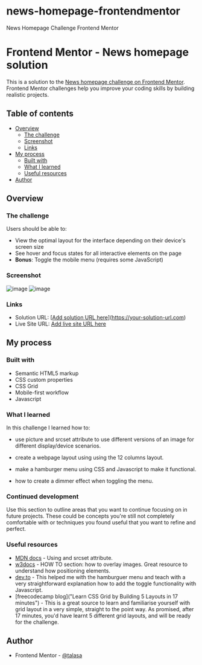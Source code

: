 # news-homepage-frontendmentor
News Homepage Challenge Frontend Mentor


# Frontend Mentor - News homepage solution

This is a solution to the [News homepage challenge on Frontend Mentor](https://www.frontendmentor.io/challenges/news-homepage-H6SWTa1MFl). Frontend Mentor challenges help you improve your coding skills by building realistic projects. 

## Table of contents

- [Overview](#overview)
  - [The challenge](#the-challenge)
  - [Screenshot](#screenshot)
  - [Links](#links)
- [My process](#my-process)
  - [Built with](#built-with)
  - [What I learned](#what-i-learned)
  - [Useful resources](#useful-resources)
- [Author](#author)



## Overview

### The challenge

Users should be able to:

- View the optimal layout for the interface depending on their device's screen size
- See hover and focus states for all interactive elements on the page
- **Bonus**: Toggle the mobile menu (requires some JavaScript)

### Screenshot

![image](https://user-images.githubusercontent.com/119393713/210499627-09f20042-8c6b-4765-ae60-1e9b031e58cd.png)
![image](https://user-images.githubusercontent.com/119393713/210499675-fb4abe5b-4b0f-4d57-84f7-0851d704a0e2.png)


### Links

- Solution URL: [[Add solution URL here](https://github.com/TalasaDev/news-homepage-frontendmentor)](https://your-solution-url.com)
- Live Site URL: [Add live site URL here](https://your-live-site-url.com)

## My process

### Built with

- Semantic HTML5 markup
- CSS custom properties
- CSS Grid
- Mobile-first workflow
- Javascript 


### What I learned

In this challenge I learned how to:

- use picture and srcset attribute to use different versions of an image for different display/device scenarios.

- create a webpage layout using using the 12 columns layout. 

- make a hamburger menu using CSS and Javascript to make it functional.

- how to create a dimmer effect when toggling the menu.


### Continued development

Use this section to outline areas that you want to continue focusing on in future projects. These could be concepts you're still not completely comfortable with or techniques you found useful that you want to refine and perfect.


### Useful resources

- [MDN docs](https://developer.mozilla.org/en-US/docs/Web/HTML/Element/picture) - Using <picture> and srcset attribute.
- [w3docs](https://www.w3docs.com) - HOW TO section: how to overlay images. Great resource to understand how positioning elements.
- [dev.to](https://dev.to/ljcdev/easy-hamburger-menu-with-js-2do0) - This helped me with the hamburguer menu and teach with a very straightforward explanation how to add the toggle functionality with Javascript.
- [freecodecamp blog]("Learn CSS Grid by Building 5 Layouts in 17 minutes") - This is a great source to learn and familiarise yourself with grid layout in a very simple, straight to the point way. As promised, after 17 minutes, you'd have learnt 5 different grid layouts, and will be ready for the challenge. 


## Author

- Frontend Mentor - [@talasa](https://www.frontendmentor.io/profile/talasa-dev)




